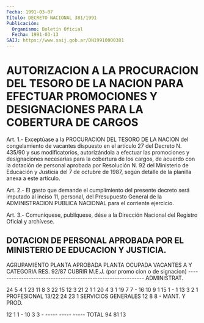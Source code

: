 ```yaml
---
Fecha: 1991-03-07
Título: DECRETO NACIONAL 381/1991
Publicación:
  Organismo: Boletín Oficial
  Fecha: 1991-03-13
SAIJ: https://www.saij.gob.ar/DN19910000381
---
```

# AUTORIZACION A LA PROCURACION DEL TESORO DE LA NACION PARA EFECTUAR PROMOCIONES Y DESIGNACIONES PARA LA COBERTURA DE CARGOS

<a id="1"></a>
Art.  1.-  Exceptúase a la PROCURACION DEL TESORO DE LA NACION del congelamiento  de  vacantes  dispuesto  en  el  artículo 27 del Decreto  N. 435/90 y sus modificatorios, autorizándola  a  efectuar las promociones  y  designaciones  necesarias  para la cobertura de los  cargos,  de acuerdo con la dotación de personal  aprobada  por Resolución N. 92  del  Ministerio  de Educación y Justicia del 7 de octubre  de  1987,  según  detalle  de la  planilla  anexa  a  este artículo.

<a id="2"></a>
Art.  2.-  El  gasto  que demande el cumplimiento del presente decreto  será  imputado al inciso  11,  personal,  del  Presupuesto General de la ADMINISTRACION  PUBLICA  NACIONAL  para  el corriente ejercicio.

<a id="3"></a>
Art. 3.- Comuníquese, publíquese, dése a la Dirección Nacional del Registro Oficial y archívese.

## DOTACION  DE  PERSONAL  APROBADA  POR  EL MINISTERIO DE EDUCACION Y JUSTICIA.

<a id="1"></a>
AGRUPAMIENTO  PLANTA APROBADA   PLANTA OCUPADA   VACANTES A Y CATEGORIA     RES. 92/87                       CUBRIR                  M.E.J.                         (por promo                                                  cion o de                                                  signacion) ------------------------------------------------------------ ADMINISTRAT.

24              5                 4               1    23             11                 8               3    22             15                12               3    21              2                 1               1    20              4                 3               1    19              7                 7               -    16             10                 9               1    15              1                 -               1    13              3                 2               1 PROFESIONAL  13/22            24                23               1 SERVICIOS GENERALES    12              8                 8               - MANT. Y PROD.

12              1                 1               -    10              3                 3               -                  -----             -----           ----- TOTAL                94                81              13